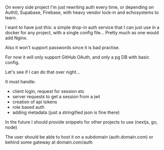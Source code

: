
On every side project I'm just rewriting auth every time, or depending on Auth0, Supabase, Firebase, with heavy vendor lock-in and echosystems to learn.

I want to have just this: a simple drop-in auth service that I can just use in a docker for any project, with a single config file... Pretty much as one would add Nginx.

Also it won't support passwords since it is bad practise.

For now it will only support GitHub OAuth, and only a pg DB with basic config.

Let's see if I can do that over night...

It must handle:
- client login, request for session etc
- server requests to get a session from a jwt
- creation of api tokens
- role based auth
- adding metadata (just a stringified json is fine there)

In the future I should provide snippets for other projects to use (nextjs, go, node)

The user should be able to host it on a subdomain (auth.domain.com) or behind some gateway at domain.com/auth
